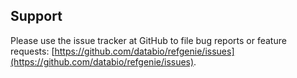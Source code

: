 ## Support

Please use the issue tracker at GitHub to file bug reports or feature requests: [https://github.com/databio/refgenie/issues](https://github.com/databio/refgenie/issues).
